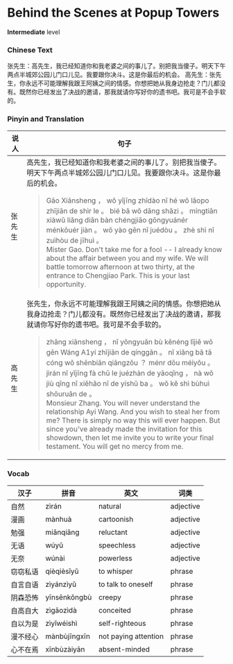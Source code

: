 # Behind the Scenes at Popup Towers
**Intermediate** level
### Chinese Text
张先生：高先生，我已经知道你和我老婆之间的事儿了。别把我当傻子。明天下午两点半城郊公园儿门口儿见。我要跟你决斗。这是你最后的机会。
高先生：张先生，你永远不可能理解我跟王阿姨之间的情感。你想把她从我身边抢走？门儿都没有。既然你已经发出了决战的邀请，那我就请你写好你的遗书吧。我可是不会手软的。

### Pinyin and Translation
|说人|句子|
|----|----|
|张先生|高先生，我已经知道你和我老婆之间的事儿了。别把我当傻子。明天下午两点半城郊公园儿门口儿见。我要跟你决斗。这是你最后的机会。<blockquote>Gāo Xiānsheng ， wǒ yǐjīng zhīdào nǐ hé wǒ lǎopo zhījiān de shìr le 。 bié bǎ wǒ dāng shǎzi 。 míngtiān xiàwǔ liǎng  diǎn bàn chéngjiāo gōngyuánér ménkǒuér jiàn 。 wǒ yào gēn nǐ juédòu 。 zhè shì nǐ zuìhòu de jīhuì 。<br />Mister Gao. Don't take me for a fool -- I already know about the affair between you and my wife. We will battle tomorrow afternoon at two thirty, at the entrance to Chengjiao Park. This is your last opportunity.</blockquote>|
|高先生|张先生，你永远不可能理解我跟王阿姨之间的情感。你想把她从我身边抢走？门儿都没有。既然你已经发出了决战的邀请，那我就请你写好你的遗书吧。我可是不会手软的。<blockquote>zhāng xiānsheng ， nǐ yǒngyuǎn bù kěnéng lǐjiě wǒ gēn Wáng A1yí zhījiān de qínggǎn 。 nǐ xiǎng bǎ tā cóng wǒ shēnbiān qiāngzǒu ？ ménr dōu méiyǒu 。 jìrán nǐ yǐjīng fà  chū le juézhàn de yāoqǐng ， nà wǒ jiù qǐng nǐ xiěhǎo nǐ de yíshū ba 。 wǒ kě shì bùhuì shǒuruǎn de 。<br />Monsieur Zhang. You will never understand the relationship Ayi Wang. And you wish to steal her from me? There is simply no way this will ever happen. But since you've already made the invitation for this showdown, then let me invite you to write your final testament. You will get no mercy from me.</blockquote>|
### Vocab
|汉子|拼音|英文|词类|
|----|----|----|----|
|自然|zìrán|natural|adjective|
|漫画|mànhuà|cartoonish|adjective|
|勉强|miǎnqiǎng|reluctant|adjective|
|无语|wúyǔ|speechless|adjective|
|无奈|wúnài|powerless|adjective|
|窃窃私语|qièqièsīyǔ|to whisper|phrase|
|自言自语|zìyánzìyǔ|to talk to oneself|phrase|
|阴森恐怖|yīnsēnkǒngbù|creepy|phrase|
|自高自大|zìgāozìdà|conceited|phrase|
|自以为是|zìyǐwéishì|self-righteous|phrase|
|漫不经心|mànbùjīngxīn|not paying attention|phrase|
|心不在焉|xīnbùzàiyān|absent-minded|phrase|